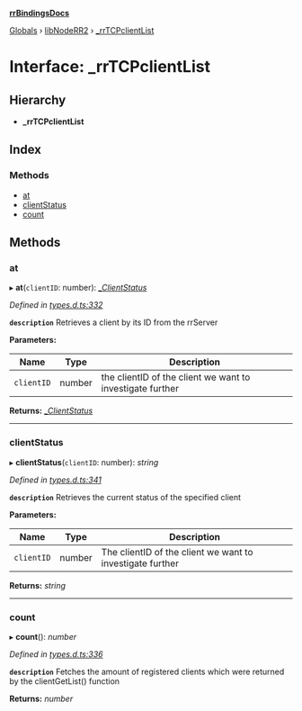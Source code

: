**[rrBindingsDocs](../README.md)**

[Globals](../README.md) › [libNodeRR2](../modules/libnoderr2.md) › [_rrTCPclientList](libnoderr2._rrtcpclientlist.md)

# Interface: _rrTCPclientList

## Hierarchy

* **_rrTCPclientList**

## Index

### Methods

* [at](libnoderr2._rrtcpclientlist.md#at)
* [clientStatus](libnoderr2._rrtcpclientlist.md#clientstatus)
* [count](libnoderr2._rrtcpclientlist.md#count)

## Methods

###  at

▸ **at**(`clientID`: number): *[_ClientStatus](client._clientstatus.md)*

*Defined in [types.d.ts:332](https://github.com/Novalis15/rrBindings/blob/33d8d78/nodeJS/lx64/v6/types.d.ts#L332)*

**`description`** Retrieves a client by its ID from the rrServer

**Parameters:**

Name | Type | Description |
------ | ------ | ------ |
`clientID` | number | the clientID of the client we want to investigate further  |

**Returns:** *[_ClientStatus](client._clientstatus.md)*

___

###  clientStatus

▸ **clientStatus**(`clientID`: number): *string*

*Defined in [types.d.ts:341](https://github.com/Novalis15/rrBindings/blob/33d8d78/nodeJS/lx64/v6/types.d.ts#L341)*

**`description`** Retrieves the current status of the specified client

**Parameters:**

Name | Type | Description |
------ | ------ | ------ |
`clientID` | number | The clientID of the client we want to investigate further  |

**Returns:** *string*

___

###  count

▸ **count**(): *number*

*Defined in [types.d.ts:336](https://github.com/Novalis15/rrBindings/blob/33d8d78/nodeJS/lx64/v6/types.d.ts#L336)*

**`description`** Fetches the amount of registered clients which were returned by the clientGetList() function

**Returns:** *number*